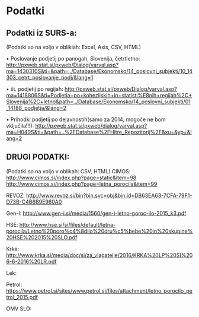 # Podatki

## Podatki iz SURS-a:
(Podatki so na voljo v oblikiah: Excel, Axis, CSV, HTML)

•	Poslovanje podjetij po panogah, Slovenija, četrtletno: http://pxweb.stat.si/pxweb/Dialog/varval.asp?ma=1430310S&ti=&path=../Database/Ekonomsko/14_poslovni_subjekti/10_14303_cetrt_poslovanje_podj/&lang=1

•	št. podjetij po regijah: http://pxweb.stat.si/pxweb/Dialog/varval.asp?ma=1418806S&ti=Podjetja+po+kohezijskih+in+statisti%E8nih+regijah%2C+Slovenija%2C+letno&path=../Database/Ekonomsko/14_poslovni_subjekti/01_14188_podjetja/&lang=2

•	Prihodki podjetij po dejavnostih(samo za 2014, mogoče ne bom vključila!!!): http://pxweb.stat.si/pxweb/dialog/varval.asp?ma=H049S&ti=&path=..%2FDatabase%2FHitre_Repozitorij%2F&xu=&yp=&lang=2

## DRUGI PODATKI:
(Podatki so na voljo v oblikah: CSV, HTML)
CIMOS: http://www.cimos.si/index.php?page=static&item=98 http://www.cimos.si/index.php?page=letna_porocila&item=99 

REVOZ: http://www.revoz.si/bin?bin.svc=obj&bin.id=DB63EA63-7CFA-79F1-D73B-C4B6B9E960A0 

Gen-I: http://www.gen-i.si/media/1560/gen-i-letno-poroc-ilo-2015_k3.pdf 

HSE: http://www.hse.si/si/files/default/letna-porocila/Letno%20poro%c4%8dilo%20dru%c5%bebe%20in%20skupine%20HSE%202015%20SLO.pdf 

Krka: http://www.krka.si/media/doc/si/za_vlagatelje/2016/KRKA%20LP%20SI%206-6-2016%20LR.pdf 

Lek: 

Petrol: https://www.petrol.si/sites/www.petrol.si/files/attachment/letno_porocilo_petrol_2015.pdf 

OMV SLO:
